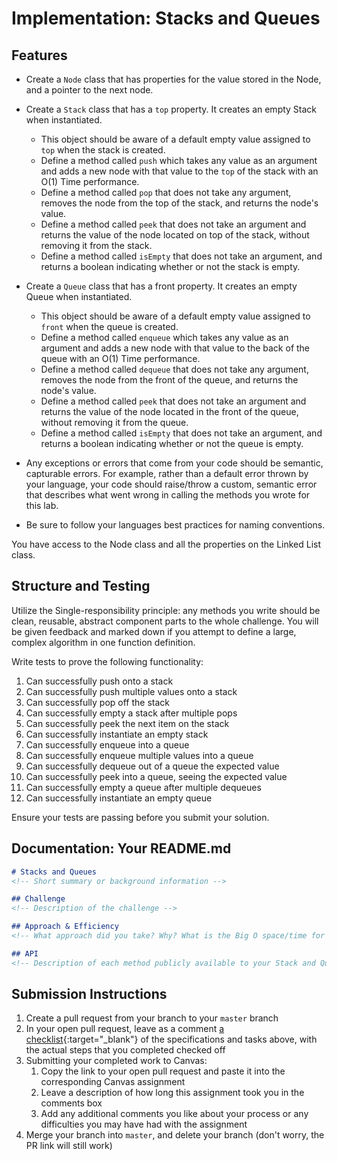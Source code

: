 # Implementation: Stacks and Queues

## Features
- Create a `Node` class that has properties for the value stored in the Node, and a pointer to the next node.
- Create a `Stack` class that has a `top` property. It creates an empty Stack when instantiated.
    - This object should be aware of a default empty value assigned to `top` when the stack is created.
    - Define a method called `push` which takes any value as an argument and adds a new node with that value to the `top` of the stack with an O(1) Time performance.
    - Define a method called `pop` that does not take any argument, removes the node from the top of the stack, and returns the node's value.
    - Define a method called `peek` that does not take an argument and returns the value of the node located on top of the stack, without removing it from the stack.
    - Define a method called `isEmpty` that does not take an argument, and returns a boolean indicating whether or not the stack is empty.

- Create a `Queue` class that has a front property. It creates an empty Queue when instantiated.
    - This object should be aware of a default empty value assigned to `front` when the queue is created.
    - Define a method called `enqueue` which takes any value as an argument and adds a new node with that value to the back of the queue with an O(1) Time performance.
    - Define a method called `dequeue` that does not take any argument, removes the node from the front of the queue, and returns the node's value.
    - Define a method called `peek` that does not take an argument and returns the value of the node located in the front of the queue, without removing it from the queue.
    - Define a method called `isEmpty` that does not take an argument, and returns a boolean indicating whether or not the queue is empty.

- Any exceptions or errors that come from your code should be semantic, capturable errors. For example, rather than a default error thrown by your language, your code should raise/throw a custom, semantic error that describes what went wrong in calling the methods you wrote for this lab.
- Be sure to follow your languages best practices for naming conventions.

You have access to the Node class and all the properties on the Linked List class.

## Structure and Testing
Utilize the Single-responsibility principle: any methods you write should be clean, reusable, abstract component parts to the whole challenge. You will be given feedback and marked down if you attempt to define a large, complex algorithm in one function definition.

Write tests to prove the following functionality:
1. Can successfully push onto a stack
2. Can successfully push multiple values onto a stack
3. Can successfully pop off the stack
4. Can successfully empty a stack after multiple pops
5. Can successfully peek the next item on the stack
6. Can successfully instantiate an empty stack
6. Can successfully enqueue into a queue
7. Can successfully enqueue multiple values into a queue
8. Can successfully dequeue out of a queue the expected value
9. Can successfully peek into a queue, seeing the expected value
9. Can successfully empty a queue after multiple dequeues
10. Can successfully instantiate an empty queue

Ensure your tests are passing before you submit your solution.

## Documentation: Your README.md

```markdown
# Stacks and Queues
<!-- Short summary or background information -->

## Challenge
<!-- Description of the challenge -->

## Approach & Efficiency
<!-- What approach did you take? Why? What is the Big O space/time for this approach? -->

## API
<!-- Description of each method publicly available to your Stack and Queue-->
```

## Submission Instructions
1. Create a pull request from your branch to your `master` branch
1. In your open pull request, leave as a comment [a checklist](https://github.com/blog/1825-task-lists-in-all-markdown-documents){:target="_blank"} of the specifications and tasks above, with the actual steps that you completed checked off
1. Submitting your completed work to Canvas:
    1. Copy the link to your open pull request and paste it into the corresponding Canvas assignment
    1. Leave a description of how long this assignment took you in the comments box
    1. Add any additional comments you like about your process or any difficulties you may have had with the assignment
1. Merge your branch into `master`, and delete your branch (don't worry, the PR link will still work)
